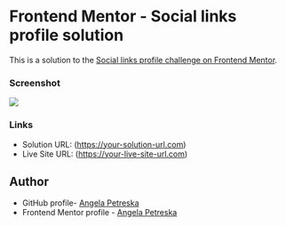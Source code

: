 # Frontend Mentor - Social links profile solution

This is a solution to the [Social links profile challenge on Frontend Mentor](https://www.frontendmentor.io/challenges/social-links-profile-UG32l9m6dQ). 


### Screenshot

![](./screenshot.jpg)

### Links

- Solution URL: (https://your-solution-url.com)
- Live Site URL: (https://your-live-site-url.com)

## Author

- GitHub profile- [Angela Petreska](https://www.your-site.com)
- Frontend Mentor profile - [Angela Petreska](https://www.frontendmentor.io/profile/)